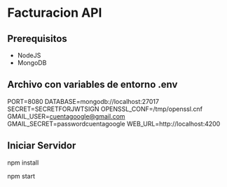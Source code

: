 # Facturacion API

## Prerequisitos

* NodeJS
* MongoDB

## Archivo con variables de entorno .env

PORT=8080
DATABASE=mongodb://localhost:27017
SECRET=SECRETFORJWTSIGN
OPENSSL_CONF=/tmp/openssl.cnf
GMAIL_USER=cuentagoogle@gmail.com
GMAIL_SECRET=passwordcuentagoogle
WEB_URL=http://localhost:4200

## Iniciar Servidor

npm install

npm start


